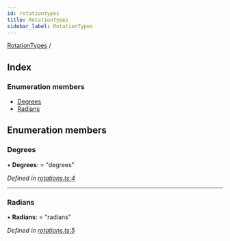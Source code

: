 ```yaml
---
id: rotationtypes
title: RotationTypes
sidebar_label: RotationTypes
---
```


[RotationTypes](rotationtypes.md) /

## Index

### Enumeration members

* [Degrees](rotationtypes.md#degrees)
* [Radians](rotationtypes.md#radians)

## Enumeration members

###  Degrees

• **Degrees**: = "degrees"

*Defined in [rotations.ts:4](https://github.com/Hopding/pdf-lib/blob/4a46ddb/src/api/rotations.ts#L4)*

___

###  Radians

• **Radians**: = "radians"

*Defined in [rotations.ts:5](https://github.com/Hopding/pdf-lib/blob/4a46ddb/src/api/rotations.ts#L5)*